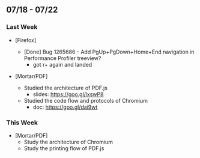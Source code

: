 ## 07/18 - 07/22 ##

### Last Week ###

* [Firefox]
    - [Done] Bug 1265686 - Add PgUp+PgDown+Home+End navigation in Performance Profiler treeview?
        - got r+ again and landed

* [Mortar/PDF]
    - Studied the architecture of PDF.js
        - slides: https://goo.gl/lxswP8
    - Studied the code flow and protocols of Chromium
        - doc: https://goo.gl/dai9wt

### This Week ###

* [Mortar/PDF]
    - Study the architecture of Chromium
    - Study the printing flow of PDF.js
